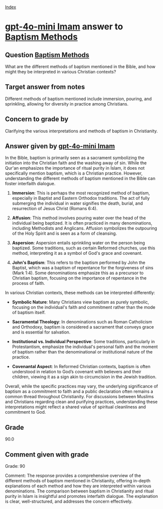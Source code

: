 
[Index](../../index.md)
# [gpt-4o-mini Imam](../../answering_models/gpt-4o-mini_Imam.md) answer to [Baptism Methods](../../questions/Baptism_Methods.md)

## Question [Baptism Methods](../../questions/Baptism_Methods.md)
What are the different methods of baptism mentioned in the Bible, and how might they be interpreted in various Christian contexts?

## Target answer from notes
Different methods of baptism mentioned include immersion, pouring, and sprinkling, allowing for diversity in practice among Christians.

## Concern to grade by
Clarifying the various interpretations and methods of baptism in Christianity.

## Answer given by [gpt-4o-mini Imam](../../answering_models/gpt-4o-mini_Imam.md)
In the Bible, baptism is primarily seen as a sacrament symbolizing the initiation into the Christian faith and the washing away of sin. While the Qur'an emphasizes the importance of ritual purity in Islam, it does not specifically mention baptism, which is a Christian practice. However, understanding the different methods of baptism mentioned in the Bible can foster interfaith dialogue.

1. **Immersion**: This is perhaps the most recognized method of baptism, especially in Baptist and Eastern Orthodox traditions. The act of fully submerging the individual in water signifies the death, burial, and resurrection of Jesus Christ (Romans 6:4). 

2. **Affusion**: This method involves pouring water over the head of the individual being baptized. It is often practiced in many denominations, including Methodists and Anglicans. Affusion symbolizes the outpouring of the Holy Spirit and is seen as a form of cleansing.

3. **Aspersion**: Aspersion entails sprinkling water on the person being baptized. Some traditions, such as certain Reformed churches, use this method, interpreting it as a symbol of God's grace and covenant.

4. **John's Baptism**: This refers to the baptism performed by John the Baptist, which was a baptism of repentance for the forgiveness of sins (Mark 1:4). Some denominations emphasize this as a precursor to Christian baptism, focusing on the importance of repentance in the process of faith.

In various Christian contexts, these methods can be interpreted differently:

- **Symbolic Nature**: Many Christians view baptism as purely symbolic, focusing on the individual's faith and commitment rather than the mode of baptism itself.

- **Sacramental Theology**: In denominations such as Roman Catholicism and Orthodoxy, baptism is considered a sacrament that conveys grace and is essential for salvation.

- **Institutional vs. Individual Perspective**: Some traditions, particularly in Protestantism, emphasize the individual's personal faith and the moment of baptism rather than the denominational or institutional nature of the practice.

- **Covenantal Aspect**: In Reformed Christian contexts, baptism is often understood in relation to God’s covenant with believers and their children, viewing it as a sign akin to circumcision in the Jewish tradition.

Overall, while the specific practices may vary, the underlying significance of baptism as a commitment to faith and a public declaration often remains a common thread throughout Christianity. For discussions between Muslims and Christians regarding clean and purifying practices, understanding these interpretations might reflect a shared value of spiritual cleanliness and commitment to God.

## Grade
90.0

## Comment given with grade
Grade: 90

Comment: The response provides a comprehensive overview of the different methods of baptism mentioned in Christianity, offering in-depth explanations of each method and how they are interpreted within various denominations. The comparison between baptism in Christianity and ritual purity in Islam is insightful and promotes interfaith dialogue. The explanation is clear, well-structured, and addresses the concern effectively.
